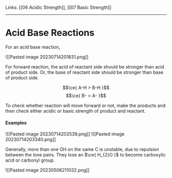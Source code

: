 Links: [[06 Acidic Strength]], [[07 Basic Strength]]
___
# Acid Base Reactions 
For an acid base reaction,

![[Pasted image 20230714201831.png]]

For forward reaction, the acid of reactant side should be stronger than acid of product side. Or, the base of reactant side should be stronger than base of product side.

$$\ce{ A-H > B-H }$$
$$\ce{ B- > A- }$$

To check whether reaction will move forward or not, make the products and then check either acidic or basic strength of product and reactant.

#### Examples
![[Pasted image 20230714202539.png]]
![[Pasted image 20230714203340.png]]


Generally, more than one OH on the same C is unstable, due to repulsion between the lone pairs. 
They lose an $\ce{ H_{2}O }$ to become carboxylic acid or carbonyl group. 

![[Pasted image 20230506211032.png]]
